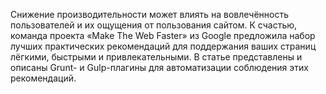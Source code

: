 Снижение производительности может влиять на вовлечённость пользователей и их ощущения от пользования сайтом.
К счастью, команда проекта «Make The Web Faster» из Google предложила набор лучших практических рекомендаций для поддержания ваших страниц лёгкими, быстрыми и привлекательными.
В статье представлены и описаны Grunt- и Gulp-плагины для автоматизации соблюдения этих рекомендаций.